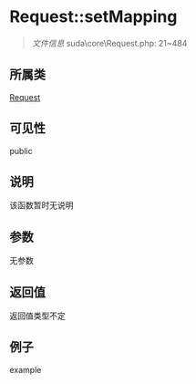 # Request::setMapping



> *文件信息* suda\core\Request.php: 21~484

## 所属类 

[Request](../Request.md)

## 可见性

 public 

## 说明

该函数暂时无说明


## 参数


无参数


## 返回值

返回值类型不定


## 例子

example